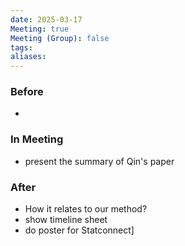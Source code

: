 ```yaml
---
date: 2025-03-17
Meeting: true
Meeting (Group): false
tags: 
aliases:
---
```


### Before
- 

### In Meeting
- present the summary of Qin's paper

### After
- How it relates to our method?
- show timeline sheet
- do poster for Statconnect]